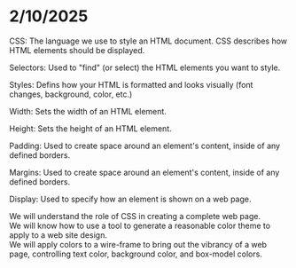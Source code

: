 # **2/10/2025**

CSS: The language we use to style an HTML document. CSS describes how HTML elements should be displayed.

Selectors: Used to "find" (or select) the HTML elements you want to style.

Styles: Defins how your HTML is formatted and looks visually (font changes, background, color, etc.)

Width: Sets the width of an HTML element.

Height: Sets the height of an HTML element.

Padding: Used to create space around an element's content, inside of any defined borders.

Margins: Used to create space around an element's content, inside of any defined borders.

Display: Used to specify how an element is shown on a web page.

We will understand the role of CSS in creating a complete web page. <br> We will know how to use a tool to generate a reasonable color theme to apply to a web site design. <br> We will apply colors to a wire-frame to bring out the vibrancy of a web page, controlling text color, background color, and box-model colors.